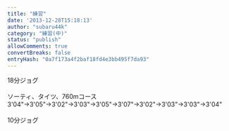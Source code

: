 ```yaml
---
title: "練習"
date: '2013-12-28T15:18:13'
author: "subaru44k"
category: "練習(中)"
status: "publish"
allowComments: true
convertBreaks: false
entryHash: "0a7f173a4f2baf18fd4e3bb495f7da93"
---
```

18分ジョグ<br>
<br>
ソーティ、タイツ、760mコース<br>
3'04"→3'05"→3'02"→3'03"→3'05"→3'07"→3'02"→3'03"→3'03"→3'04"<br>
<br>
10分ジョグ
